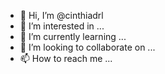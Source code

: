 - 👋 Hi, I’m @cinthiadrl
- 👀 I’m interested in ...
- 🌱 I’m currently learning ...
- 💞️ I’m looking to collaborate on ...
- 📫 How to reach me ...

<!---
cinthiadrl/cinthiadrl is a ✨ special ✨ repository because its `README.md` (this file) appears on your GitHub profile.
You can click the Preview link to take a look at your changes.
--->
